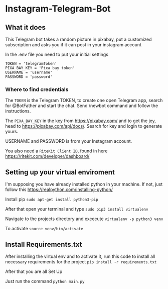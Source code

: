 # Instagram-Telegram-Bot
## What it does
This Telegram bot takes a random picture in pixabay, put a customized subscription and asks you if it can post in your instagram account

In the .env file you need to put your initial settings

```
TOKEN = 'telegramToken'
PIXA_BAY_KEY = 'Pixa bay token'
USERNAME = 'username'
PASSWORD = 'password'
```

### Where to find credentials

The `TOKEN` is the Telegram TOKEN, to create one open Telegram app, search for @BotFather and start the chat. Send /newbot command and follow the instructions.

The `PIXA_BAY_KEY` in the key from <https://pixabay.com/> and to get the jey, head to <https://pixabay.com/api/docs/>. Search for key and login to generate yours.

USERNAME and PASSWORD is from your Instagram account.

You also need a `RiteKit Client ID`, found in here https://ritekit.com/developer/dashboard/

## Setting up your virtual enviroment

I'm supposing you have already installed python in your machine. If not, just follow this <https://realpython.com/installing-python/>

Install pip `sudo apt-get install python3-pip`

After that open your terminal and type `sudo pip3 install virtualenv`

Navigate to the projects directory and excecute `virtualenv -p python3 venv`

To activate `source venv/bin/activate`

## Install Requirements.txt

After installing the virtual env and to activate it, run this code to install all necessary requirements for the project
`pip install -r requirements.txt`

After that you are all Set Up

Just run the command `python main.py`
